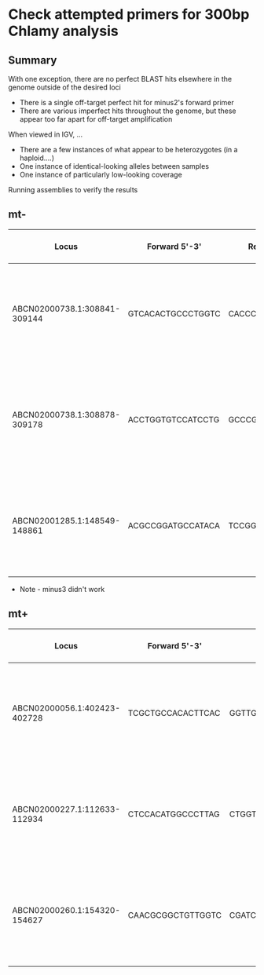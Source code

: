 # Check attempted primers for 300bp Chlamy analysis

## Summary

With one exception, there are no perfect BLAST hits elsewhere in the genome outside of the desired loci
* There is a single off-target perfect hit for minus2's forward primer
* There are various imperfect hits throughout the genome, but these appear too far apart for off-target amplification

When viewed in IGV, ...
* There are a few instances of what appear to be heterozygotes (in a haploid....)
* One instance of identical-looking alleles between samples
* One instance of particularly low-looking coverage

Running assemblies to verify the results

## mt-

|            Locus             |   Forward 5'-3'   |      Reverse 5'-3'       |  Name  |                BLAST query                 |                              Unique primer BLAST?                              |                IGV?                |
|------------------------------|-------------------|--------------------------|--------|--------------------------------------------|--------------------------------------------------------------------------------|------------------------------------|
| ABCN02000738.1:308841-309144 | GTCACACTGCCCTGGTC | CACCCACCTGTGCGATA        | minus1 | GTCACACTGCCCTGGTCNTATCGCACAGGTGGGTG        | Hits 308847-309136, no other perfect hits, imperfect hits not close together   | CC-3059; odd mappers?              |
| ABCN02000738.1:308878-309178 | ACCTGGTGTCCATCCTG | GCCCGCCTTGTAAGCTG        | minus2 | ACCTGGTGTCCATCCTGNCAGCTTACAAGGCGGGC        | Hits 308878-309174, one perfect forward hit, imperfect hits not close together | CC-3059; odd mappers?              |
| ABCN02001285.1:148549-148861 | ACGCCGGATGCCATACA | TCCGGCAGCAGCTTCAT        | minus3 | ACGCCGGATGCCATACANATGAAGCTGCTGCCGGA        | Hits 148553-148844, no other perfect hits, imperfect hits not close together   | CC-2342; odd mappers?              |
* Note - minus3 didn't work

## mt+

|            Locus             |   Forward 5'-3'   |      Reverse 5'-3'       |  Name  |                BLAST query                 |                              Unique primer BLAST?                              |                IGV?                |
|------------------------------|-------------------|--------------------------|--------|--------------------------------------------|--------------------------------------------------------------------------------|------------------------------------|
| ABCN02000056.1:402423-402728 | TCGCTGCCACACTTCAC | GGTTGGTCCAGCAGTCAG       | plus2  | TCGCTGCCACACTTCACNCTGACTGCTGGACCAACC       | Hits 402425-402722, no other perfect hits, imperfect hits not close together   | CC-2937/3086; odd mappers?         |
| ABCN02000227.1:112633-112934 | CTCCACATGGCCCTTAG | CTGGTGAACCGGAATGT        | plus4  | CTCCACATGGCCCTTAGNACATTCCGGTTCACCAG        | Hits 112635-112931, no other perfect hits, imperfect hits not close together   | CC-2936/3065 identical??           |
| ABCN02000260.1:154320-154627 | CAACGCGGCTGTTGGTC | CGATCGGAGGTTTATATGCGTTTC | plus7  | CAACGCGGCTGTTGGTCNGAAACGCATATAAACCTCCGATCG | Hits 154325-154623, no other perfect hits, imperfect hits not close together   | Low cov in CC-2344, otherwise okay |
